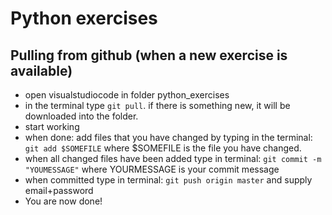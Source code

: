 # Python exercises

## Pulling from github (when a new exercise is available)

- open visualstudiocode in folder python_exercises
- in the terminal type `git pull`. if there is something new, it will be downloaded into the folder.
- start working
- when done: add files that you have changed by typing in the terminal: `git add $SOMEFILE` where $SOMEFILE is the file you have changed.
- when all changed files have been added type in terminal: `git commit -m "YOUMESSAGE"` where YOURMESSAGE is your commit message
- when committed type in terminal: `git push origin master` and supply email+password
- You are now done!